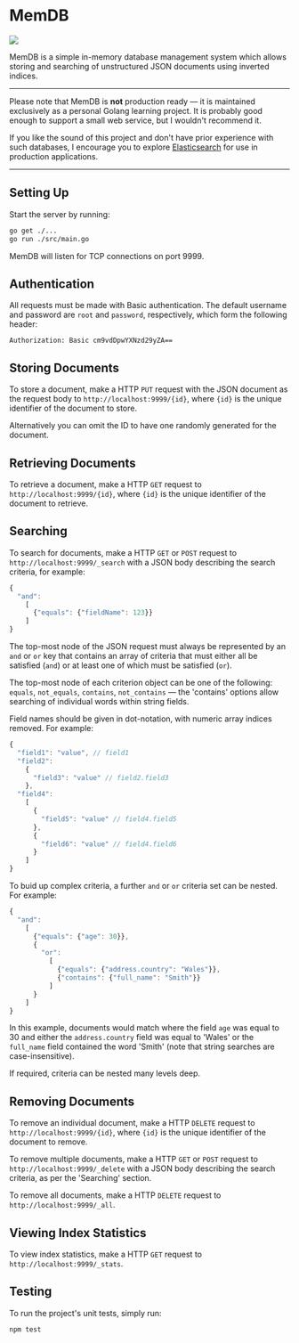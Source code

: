 # MemDB

![](https://travis-ci.org/D-L-M/mem-db.svg?branch=master)

MemDB is a simple in-memory database management system which allows storing and searching of unstructured JSON documents using inverted indices.

---

Please note that MemDB is **not** production ready — it is maintained exclusively as a personal Golang learning project. It is probably good enough to support a small web service, but I wouldn't recommend it.

If you like the sound of this project and don't have prior experience with such databases, I encourage you to explore [Elasticsearch](https://www.elastic.co/products/elasticsearch) for use in production applications.

---

## Setting Up

Start the server by running:

```bash
go get ./...
go run ./src/main.go
```

MemDB will listen for TCP connections on port 9999.

## Authentication

All requests must be made with Basic authentication. The default username and password are `root` and `password`, respectively, which form the following header:

```
Authorization: Basic cm9vdDpwYXNzd29yZA==
```

## Storing Documents

To store a document, make a HTTP `PUT` request with the JSON document as the request body to `http://localhost:9999/{id}`, where `{id}` is the unique identifier of the document to store.

Alternatively you can omit the ID to have one randomly generated for the document.

## Retrieving Documents

To retrieve a document, make a HTTP `GET` request to `http://localhost:9999/{id}`, where `{id}` is the unique identifier of the document to retrieve.

## Searching

To search for documents, make a HTTP `GET` or `POST` request to `http://localhost:9999/_search` with a JSON body describing the search criteria, for example:

```javascript
{
  "and":
    [
      {"equals": {"fieldName": 123}}
    ]
}
```

The top-most node of the JSON request must always be represented by an `and` or `or` key that contains an array of criteria that must either all be satisfied (`and`) or at least one of which must be satisfied (`or`).

The top-most node of each criterion object can be one of the following: `equals`, `not_equals`, `contains`, `not_contains` — the 'contains' options allow searching of individual words within string fields.

Field names should be given in dot-notation, with numeric array indices removed. For example:

```javascript
{
  "field1": "value", // field1
  "field2":
    {
      "field3": "value" // field2.field3
    },
  "field4":
    [
      {
        "field5": "value" // field4.field5
      },
      {
        "field6": "value" // field4.field6
      }
    ]
}
```

To buid up complex criteria, a further `and` or `or` criteria set can be nested. For example:

```javascript
{
  "and":
    [
      {"equals": {"age": 30}},
      {
        "or":
          [
            {"equals": {"address.country": "Wales"}},
            {"contains": {"full_name": "Smith"}}
          ]
      }
    ]
}
```

In this example, documents would match where the field `age` was equal to 30 and either the `address.country` field was equal to 'Wales' or the `full_name` field contained the word 'Smith' (note that string searches are case-insensitive).

If required, criteria can be nested many levels deep.

## Removing Documents

To remove an individual document, make a HTTP `DELETE` request to `http://localhost:9999/{id}`, where `{id}` is the unique identifier of the document to remove.

To remove multiple documents, make a HTTP `GET` or `POST` request to `http://localhost:9999/_delete` with a JSON body describing the search criteria, as per the 'Searching' section.

To remove all documents, make a HTTP `DELETE` request to `http://localhost:9999/_all`.

## Viewing Index Statistics

To view index statistics, make a HTTP `GET` request to `http://localhost:9999/_stats`.

## Testing

To run the project's unit tests, simply run:

```bash
npm test
```